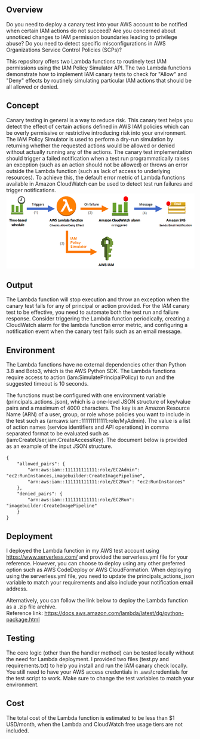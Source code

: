 ## Overview
Do you need to deploy a canary test into your AWS account to be notified when certain IAM actions do not succeed? Are you concerned about unnoticed changes to IAM permission boundaries leading to privilege abuse? Do you need to detect specific misconfigurations in AWS Organizations Service Control Policies (SCPs)?<br/>

This repository offers two Lambda functions to routinely test IAM permissions using the IAM Policy Simulator API. The two Lambda functions demonstrate how to implement IAM canary tests to check for "Allow" and "Deny" effects by routinely simulating particular IAM actions that should be all allowed or denied.<br/> 

## Concept
Canary testing in general is a way to reduce risk. This canary test helps you detect the effect of certain actions defined in AWS IAM policies which can be overly permissive or restrictive introducing risk into your environment. The IAM Policy Simulator is used to perform a dry-run simulation by returning whether the requested actions would be allowed or denied without actually running any of the actions. The canary test implementation should trigger a failed notification when a test run programmatically raises an exception (such as an action should not be allowed) or throws an error outside the Lambda function (such as lack of access to underlying resources). To achieve this, the default error metric of Lambda functions available in Amazon CloudWatch can be used to detect test run failures and trigger notifications.
![Screenshot](concept.png)

## Output
The Lambda function will stop execution and throw an exception when the canary test fails for any of principal or action provided. For the IAM canary test to be effective, you need to automate both the test run and failure response. Consider triggering the Lambda function periodically, creating a CloudWatch alarm for the lambda function error metric, and configuring a notification event when the canary test fails such as an email message. <br/>

## Environment
The Lambda functions have no external dependencies other than Python 3.8 and Boto3, which is the AWS Python SDK. The Lambda functions require access to action (iam:SimulatePrincipalPolicy) to run and the suggested timeout is 10 seconds.<br/>

The functions must be configured with one environment variable (principals_actions_json), which is a one-level JSON structure of key/value pairs and a maximum of 4000 characters. The key is an Amazon Resource Name (ARN) of a user, group, or role whose policies you want to include in the test such as (arn:aws:iam::111111111111:role/MyAdmin). The value is a list of action names (service identifiers and API operations) in comma separated format to be evaluated such as (iam:CreateUser,iam:CreateAccessKey). The document below is provided as an example of the input JSON structure.
```
{
    "allowed_pairs": {
        "arn:aws:iam::111111111111:role/EC2Admin": "ec2:RunInstances,imagebuilder:CreateImagePipeline",
        "arn:aws:iam::111111111111:role/EC2Run": "ec2:RunInstances"
    },
    "denied_pairs": {
        "arn:aws:iam::111111111111:role/EC2Run": "imagebuilder:CreateImagePipeline"
    }
}
```
## Deployment
I deployed the Lambda function in my AWS test account using https://www.serverless.com/ and provided the serverless.yml file for your reference. However, you can choose to deploy using any other preferred option such as AWS CodeDeploy or AWS CloudFormation. When deploying using the serverless.yml file, you need to update the principals_actions_json variable to match your requirements and also include your notification email address.<br/>

Alternatively, you can follow the link below to deploy the Lambda function as a .zip file archive.<br/>
Reference link: https://docs.aws.amazon.com/lambda/latest/dg/python-package.html

## Testing
The core logic (other than the handler method) can be tested locally without the need for Lambda deployment. I provided two files (test.py and requirements.txt) to help you install and run the IAM canary check locally. You still need to have your AWS access credentials in .aws\credentials for the test script to work. Make sure to change the test variables to match your environment. <br/>

## Cost
The total cost of the Lambda function is estimated to be less than $1 USD/month, when the Lambda and CloudWatch free usage tiers are not included.
